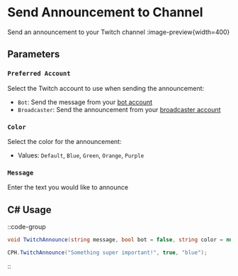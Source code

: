 # Send Announcement to Channel
Send an announcement to your Twitch channel
:image-preview{width=400}

## Parameters
### `Preferred Account`
Select the Twitch account to use when sending the announcement:
- `Bot`: Send the message from your [bot account](/config/platforms/twitch/accounts)
- `Broadcaster`: Send the announcement from your [broadcaster account](/config/platforms/twitch/accounts)

### `Color`
Select the color for the announcement:
- Values: `Default`, `Blue`, `Green`, `Orange`, `Purple`

### `Message`
Enter the text you would like to announce

## C# Usage
::code-group
  ```csharp [Method]
  void TwitchAnnounce(string message, bool bot = false, string color = null);
  ```
  ```csharp [Example]
  CPH.TwitchAnnounce("Something super important!", true, "blue");
  ```
::